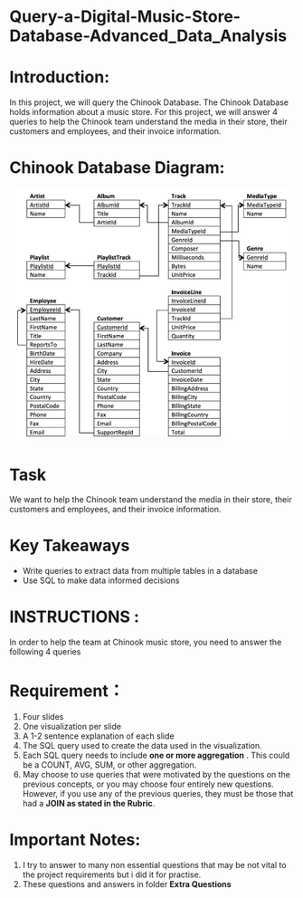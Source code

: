 # Query-a-Digital-Music-Store-Database-Advanced_Data_Analysis

# Introduction:
In this project, we will query the Chinook Database. The Chinook Database holds information about a music store. For this project, we will answer 4 queries to help the Chinook team understand the media in their store, their customers and employees, and their invoice information.

# Chinook Database Diagram:
![alt text](https://github.com/Ereh11/Query-a-Digital-Music-Store-Database-Advanced_Data_Analysis/blob/main/Chinook%20Database%20Diagram.jpg)

# Task
We want to help the Chinook team understand the media in their store, their customers and employees, and their invoice information.

# Key Takeaways
- Write queries to extract data from multiple tables in a database
- Use SQL to make data informed decisions
# INSTRUCTIONS :
In order to help the team at Chinook music store, you need to answer the following 4 queries

# Requirement：

1. Four slides
2. One visualization per slide
3. A 1-2 sentence explanation of each slide
4. The SQL query used to create the data used in the visualization.
5. Each SQL query needs to include **one or more aggregation** . This could be a COUNT, AVG, SUM, or other aggregation.
6. May choose to use queries that were motivated by the questions on the previous concepts, or you may choose four entirely new questions. However, if you use any of the previous queries, they must be those that had a **JOIN as stated in the Rubric**.

# Important Notes:
1. I try to answer to many non essential questions that may be not vital to the project requirements but i did it for practise. 
2. These questions and answers in folder **Extra Questions**

